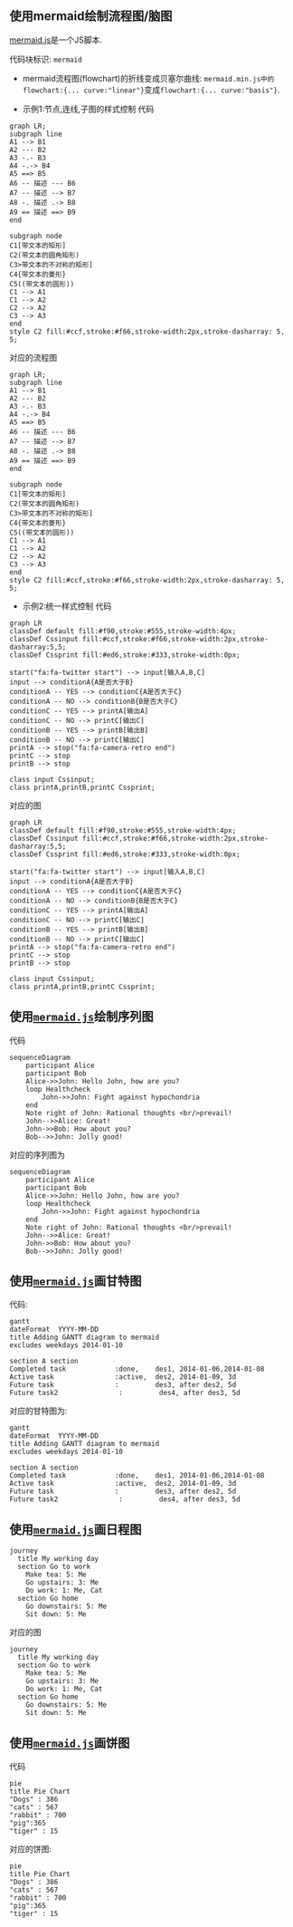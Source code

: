 ## 使用mermaid绘制流程图/脑图

[mermaid.js](https://github.com/mermaid-js/mermaid)是一个JS脚本.

代码块标识: `mermaid`

* mermaid流程图(flowchart)的折线变成贝塞尔曲线: `mermaid.min.js中的 flowchart:{... curve:"linear"}`变成`flowchart:{... curve:"basis"}`.

* 示例1:节点,连线,子图的样式控制
  代码
  
```
graph LR;
subgraph line
A1 --> B1
A2 --- B2
A3 -.- B3
A4 -.-> B4
A5 ==> B5
A6 -- 描述 --- B6
A7 -- 描述 --> B7
A8 -. 描述 .-> B8
A9 == 描述 ==> B9
end

subgraph node
C1[带文本的矩形]
C2(带文本的圆角矩形)
C3>带文本的不对称的矩形]
C4{带文本的菱形}
C5((带文本的圆形))
C1 --> A1
C1 --> A2
C2 --> A2
C3 --> A3
end
style C2 fill:#ccf,stroke:#f66,stroke-width:2px,stroke-dasharray: 5, 5;
```
  
  对应的流程图

```mermaid
graph LR;
subgraph line
A1 --> B1
A2 --- B2
A3 -.- B3
A4 -.-> B4
A5 ==> B5
A6 -- 描述 --- B6
A7 -- 描述 --> B7
A8 -. 描述 .-> B8
A9 == 描述 ==> B9
end

subgraph node
C1[带文本的矩形]
C2(带文本的圆角矩形)
C3>带文本的不对称的矩形]
C4{带文本的菱形}
C5((带文本的圆形))
C1 --> A1
C1 --> A2
C2 --> A2
C3 --> A3
end
style C2 fill:#ccf,stroke:#f66,stroke-width:2px,stroke-dasharray: 5, 5;
```


* 示例2:统一样式控制
代码

```
graph LR
classDef default fill:#f90,stroke:#555,stroke-width:4px;
classDef Cssinput fill:#ccf,stroke:#f66,stroke-width:2px,stroke-dasharray:5,5;
classDef Cssprint fill:#ed6,stroke:#333,stroke-width:0px;

start("fa:fa-twitter start") --> input[输入A,B,C]
input --> conditionA{A是否大于B}
conditionA -- YES --> conditionC{A是否大于C}
conditionA -- NO --> conditionB{B是否大于C}
conditionC -- YES --> printA[输出A]
conditionC -- NO --> printC[输出C]
conditionB -- YES --> printB[输出B]
conditionB -- NO --> printC[输出C]
printA --> stop("fa:fa-camera-retro end")
printC --> stop
printB --> stop

class input Cssinput;
class printA,printB,printC Cssprint;
```

对应的图
  
```mermaid
graph LR
classDef default fill:#f90,stroke:#555,stroke-width:4px;
classDef Cssinput fill:#ccf,stroke:#f66,stroke-width:2px,stroke-dasharray:5,5;
classDef Cssprint fill:#ed6,stroke:#333,stroke-width:0px;

start("fa:fa-twitter start") --> input[输入A,B,C]
input --> conditionA{A是否大于B}
conditionA -- YES --> conditionC{A是否大于C}
conditionA -- NO --> conditionB{B是否大于C}
conditionC -- YES --> printA[输出A]
conditionC -- NO --> printC[输出C]
conditionB -- YES --> printB[输出B]
conditionB -- NO --> printC[输出C]
printA --> stop("fa:fa-camera-retro end")
printC --> stop
printB --> stop

class input Cssinput;
class printA,printB,printC Cssprint;
```

## 使用[`mermaid.js`](https://github.com/mermaid-js/mermaid)绘制序列图

代码
```
sequenceDiagram
    participant Alice
    participant Bob
    Alice->>John: Hello John, how are you?
    loop Healthcheck
        John->>John: Fight against hypochondria
    end
    Note right of John: Rational thoughts <br/>prevail!
    John-->>Alice: Great!
    John->>Bob: How about you?
    Bob-->>John: Jolly good!
```
对应的序列图为
```mermaid 
sequenceDiagram
    participant Alice
    participant Bob
    Alice->>John: Hello John, how are you?
    loop Healthcheck
        John->>John: Fight against hypochondria
    end
    Note right of John: Rational thoughts <br/>prevail!
    John-->>Alice: Great!
    John->>Bob: How about you?
    Bob-->>John: Jolly good!
```

## 使用[`mermaid.js`](https://github.com/mermaid-js/mermaid)画甘特图
代码:
```
gantt
dateFormat  YYYY-MM-DD
title Adding GANTT diagram to mermaid
excludes weekdays 2014-01-10

section A section
Completed task            :done,    des1, 2014-01-06,2014-01-08
Active task               :active,  des2, 2014-01-09, 3d
Future task               :         des3, after des2, 5d
Future task2               :         des4, after des3, 5d
```
对应的甘特图为:
```mermaid 
gantt
dateFormat  YYYY-MM-DD
title Adding GANTT diagram to mermaid
excludes weekdays 2014-01-10

section A section
Completed task            :done,    des1, 2014-01-06,2014-01-08
Active task               :active,  des2, 2014-01-09, 3d
Future task               :         des3, after des2, 5d
Future task2               :         des4, after des3, 5d
```

## 使用[`mermaid.js`](https://github.com/mermaid-js/mermaid)画日程图
```
journey
  title My working day
  section Go to work
    Make tea: 5: Me
    Go upstairs: 3: Me
    Do work: 1: Me, Cat
  section Go home
    Go downstairs: 5: Me
    Sit down: 5: Me
```
对应的图
```mermaid 
journey
  title My working day
  section Go to work
    Make tea: 5: Me
    Go upstairs: 3: Me
    Do work: 1: Me, Cat
  section Go home
    Go downstairs: 5: Me
    Sit down: 5: Me
```

## 使用[`mermaid.js`](https://github.com/mermaid-js/mermaid)画饼图
代码
```
pie
title Pie Chart
"Dogs" : 386
"cats" : 567
"rabbit" : 700
"pig":365
"tiger" : 15
```
对应的饼图:
```mermaid 
pie
title Pie Chart
"Dogs" : 386
"cats" : 567
"rabbit" : 700
"pig":365
"tiger" : 15
```
